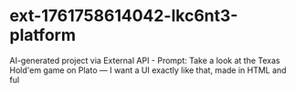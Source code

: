 # ext-1761758614042-lkc6nt3-platform
AI-generated project via External API - Prompt: Take a look at the Texas Hold'em game on Plato — I want a UI exactly like that, made in HTML and ful
